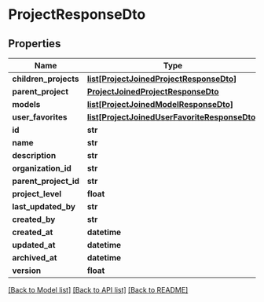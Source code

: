 # ProjectResponseDto

## Properties
Name | Type | Description | Notes
------------ | ------------- | ------------- | -------------
**children_projects** | [**list[ProjectJoinedProjectResponseDto]**](ProjectJoinedProjectResponseDto.md) |  | [optional] 
**parent_project** | [**ProjectJoinedProjectResponseDto**](ProjectJoinedProjectResponseDto.md) |  | [optional] 
**models** | [**list[ProjectJoinedModelResponseDto]**](ProjectJoinedModelResponseDto.md) |  | [optional] 
**user_favorites** | [**list[ProjectJoinedUserFavoriteResponseDto]**](ProjectJoinedUserFavoriteResponseDto.md) |  | [optional] 
**id** | **str** |  | [optional] 
**name** | **str** |  | 
**description** | **str** |  | [optional] 
**organization_id** | **str** |  | 
**parent_project_id** | **str** |  | [optional] 
**project_level** | **float** |  | [optional] 
**last_updated_by** | **str** |  | [optional] 
**created_by** | **str** |  | [optional] 
**created_at** | **datetime** |  | [optional] 
**updated_at** | **datetime** |  | [optional] 
**archived_at** | **datetime** |  | [optional] 
**version** | **float** |  | [optional] 

[[Back to Model list]](../README.md#documentation-for-models) [[Back to API list]](../README.md#documentation-for-api-endpoints) [[Back to README]](../README.md)

